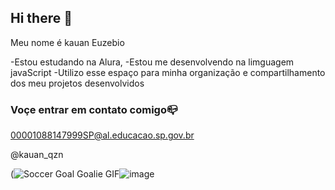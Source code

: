 ## Hi there 👋

Meu nome é kauan Euzebio 

-Estou estudando na Alura,
-Estou me desenvolvendo na limguagem javaScript
-Utilizo esse espaço para minha organização e compartilhamento dos meu projetos desenvolvidos 

### Voçe entrar em contato comigo📪

00001088147999SP@al.educacao.sp.gov.br

@kauan_qzn

(<img src="https://media.tenor.com/25E9ZD89nqIAAAAM/soccer-goal-goalie.gif" alt="Soccer Goal Goalie GIF"/>![image](https://github.com/user-attachments/assets/52c85364-3d5a-45eb-af55-09783cc405b6)

